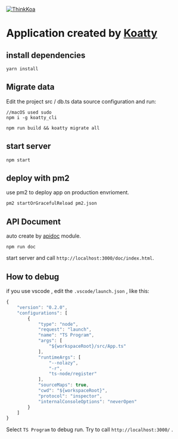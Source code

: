 [![ThinkKoa](http://thinkkoa.org/img/logo.png)](http://thinkkoa.org/koatty)

# Application created by [Koatty](https://github.com/thinkkoa/koatty)

## install dependencies

```shell
yarn install
```

## Migrate data

Edit the project src / db.ts data source configuration and run:

```shell
//macOS used sudo
npm i -g koatty_cli

npm run build && koatty migrate all
```

## start server

```shell
npm start
```


## deploy with pm2

use pm2 to deploy app on production envrioment.

```shell
pm2 startOrGracefulReload pm2.json
```

## API Document

auto create by [apidoc](https://www.npmjs.com/package/apidoc) module.

```shell
npm run doc
```
start server and call `http://localhost:3000/doc/index.html`.

## How to debug

if you use vscode , edit the `.vscode/launch.json` , like this: 
```js
{
    "version": "0.2.0",
    "configurations": [
        {
            "type": "node",
            "request": "launch",
            "name": "TS Program",
            "args": [
                "${workspaceRoot}/src/App.ts"
            ],
            "runtimeArgs": [
                "--nolazy",
                "-r",
                "ts-node/register"
            ],
            "sourceMaps": true,
            "cwd": "${workspaceRoot}",
            "protocol": "inspector",
            "internalConsoleOptions": "neverOpen"
        }
    ]
}
```
Select `TS Program` to debug run. Try to call `http://localhost:3000/` .
